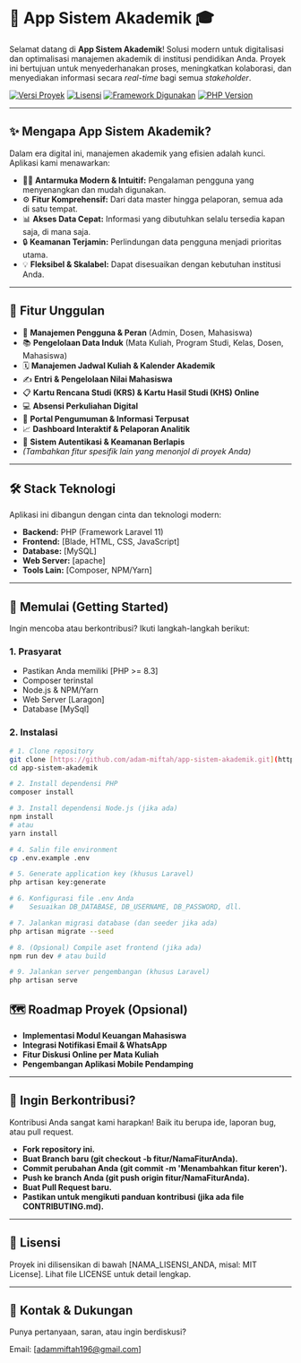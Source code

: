 # 🚀 App Sistem Akademik 🎓

Selamat datang di **App Sistem Akademik**! Solusi modern untuk digitalisasi dan optimalisasi manajemen akademik di institusi pendidikan Anda. Proyek ini bertujuan untuk menyederhanakan proses, meningkatkan kolaborasi, dan menyediakan informasi secara _real-time_ bagi semua _stakeholder_.

[![Versi Proyek](https://img.shields.io/badge/version-1.0.0-blue?style=for-the-badge)](URL_MENUJU_RELEASE_NOTES_JIKA_ADA)
[![Lisensi](https://img.shields.io/github/license/adam-miftah/app-sistem-akademik?style=for-the-badge&color=brightgreen)](LICENSE_FILE_ANDA)
[![Framework Digunakan](https://img.shields.io/badge/Framework-Laravel_vX.Y-FF2D20?style=for-the-badge&logo=laravel)](https://laravel.com)
[![PHP Version](https://img.shields.io/badge/PHP-%3E%3D8.1-777BB4?style=for-the-badge&logo=php)](https://www.php.net/)

---

## ✨ Mengapa App Sistem Akademik?

Dalam era digital ini, manajemen akademik yang efisien adalah kunci. Aplikasi kami menawarkan:
* 🧑‍💻 **Antarmuka Modern & Intuitif:** Pengalaman pengguna yang menyenangkan dan mudah digunakan.
* ⚙️ **Fitur Komprehensif:** Dari data master hingga pelaporan, semua ada di satu tempat.
* 📊 **Akses Data Cepat:** Informasi yang dibutuhkan selalu tersedia kapan saja, di mana saja.
* 🔒 **Keamanan Terjamin:** Perlindungan data pengguna menjadi prioritas utama.
* 💡 **Fleksibel & Skalabel:** Dapat disesuaikan dengan kebutuhan institusi Anda.

---

## 🎯 Fitur Unggulan

* 👤 **Manajemen Pengguna & Peran** (Admin, Dosen, Mahasiswa)
* 📚 **Pengelolaan Data Induk** (Mata Kuliah, Program Studi, Kelas, Dosen, Mahasiswa)
* 🗓️ **Manajemen Jadwal Kuliah & Kalender Akademik**
* ✍️ **Entri & Pengelolaan Nilai Mahasiswa**
* 📋 **Kartu Rencana Studi (KRS) & Kartu Hasil Studi (KHS) Online**
* 💻 **Absensi Perkuliahan Digital**
* 📢 **Portal Pengumuman & Informasi Terpusat**
* 📈 **Dashboard Interaktif & Pelaporan Analitik**
* 🔐 **Sistem Autentikasi & Keamanan Berlapis**
* *(Tambahkan fitur spesifik lain yang menonjol di proyek Anda)*

---

## 🛠️ Stack Teknologi

Aplikasi ini dibangun dengan cinta dan teknologi modern:

* **Backend:** PHP (Framework Laravel 11)
* **Frontend:** [Blade, HTML, CSS, JavaScript]
* **Database:** [MySQL]
* **Web Server:** [apache]
* **Tools Lain:** [Composer, NPM/Yarn]

---

## 🚀 Memulai (Getting Started)

Ingin mencoba atau berkontribusi? Ikuti langkah-langkah berikut:

### 1. Prasyarat
* Pastikan Anda memiliki [PHP >= 8.3]
* Composer terinstal
* Node.js & NPM/Yarn 
* Web Server [Laragon]
* Database [MySql]

### 2. Instalasi
```bash
# 1. Clone repository
git clone [https://github.com/adam-miftah/app-sistem-akademik.git](https://github.com/adam-miftah/app-sistem-akademik.git)
cd app-sistem-akademik

# 2. Install dependensi PHP
composer install

# 3. Install dependensi Node.js (jika ada)
npm install
# atau
yarn install

# 4. Salin file environment
cp .env.example .env

# 5. Generate application key (khusus Laravel)
php artisan key:generate

# 6. Konfigurasi file .env Anda
#    Sesuaikan DB_DATABASE, DB_USERNAME, DB_PASSWORD, dll.

# 7. Jalankan migrasi database (dan seeder jika ada)
php artisan migrate --seed

# 8. (Opsional) Compile aset frontend (jika ada)
npm run dev # atau build

# 9. Jalankan server pengembangan (khusus Laravel)
php artisan serve
```
## 🗺️ Roadmap Proyek (Opsional)
- **Implementasi Modul Keuangan Mahasiswa**
- **Integrasi Notifikasi Email & WhatsApp**
- **Fitur Diskusi Online per Mata Kuliah**
- **Pengembangan Aplikasi Mobile Pendamping**

---    

## 🤝 Ingin Berkontribusi?
Kontribusi Anda sangat kami harapkan! Baik itu berupa ide, laporan bug, atau pull request.
- **Fork repository ini.**
- **Buat Branch baru (git checkout -b fitur/NamaFiturAnda).**
- **Commit perubahan Anda (git commit -m 'Menambahkan fitur keren').**
- **Push ke branch Anda (git push origin fitur/NamaFiturAnda).**
- **Buat Pull Request baru.**
- **Pastikan untuk mengikuti panduan kontribusi (jika ada file CONTRIBUTING.md).**

---

## 📜 Lisensi

Proyek ini dilisensikan di bawah [NAMA_LISENSI_ANDA, misal: MIT License]. Lihat file LICENSE untuk detail lengkap.

---

## 💌 Kontak & Dukungan

Punya pertanyaan, saran, atau ingin berdiskusi?

Email: [adammiftah196@gmail.com] 

